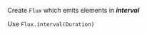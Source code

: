 Create `Flux` which emits elements in ***interval*** 
   
<div class="hint">
  Use <code>Flux.interval(Duration)</code>
</div>